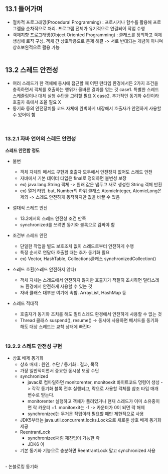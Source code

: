 ## 13.1 들어가며
- 절차적 프로그래밍(Procedural Programming) : 프로시저나 함수를 활용해 프로그램을 순차적으로 처리. 프로그램 전체가 유기적으로 연결되어 작업 수행
- 객체지향 프로그래밍(Object Oriented Programming) : 클래스를 정의하고 객체 생성해 로직 구성. 객체 간 상호작용으로 문제 해결
-> 서로 반대되는 개념이 아니며 상호보완적으로 활용 가능
<br><br>


## 13.2 스레드 안전성
- 여러 스레드가 한 객체에 동시에 접근할 때 어떤 런타임 환경에서든 2가지 조건을 충족하면서 객체를 호출하는 행위가 올바른 결과를 얻는 것
  case1. 특별한 스레드 스케줄링이나 대체 실행 수단을 고려할 필요 X
  case2. 추가적인 동기화 수단이라 호출자 측에서 조율 필요 X
- 동기화 등의 안전장치를 코드 자체에 완벽하게 내장해서 호출자가 안전하게 사용할 수 있어야 함
<br>

### 13.2.1 자바 언어의 스레드 안전성
**스레드 안전함 정도**
- 불변
  - 객체 자체의 메서드 구현과 호출자 모두에서 안전장치 없어도 스레드 안전
  - 자바에서 기본 데이터 타입은 final로 정의하면 불변성 보장
  - ex) java.lang.String 객체 -> 원래 값은 냅두고 새로 생성한 String 객체 반환
  - ex) 열거 타입. but, Number의 하위 클래스 AtomicInteger, AtomicLong은 제외 -> 스레드 안전하게 동작하지만 값을 바꿀 수 있음

- 절대적 스레드 안전
  - 13.2에서의 스레드 안전성 조건 만족
  - synchronized를 쓰려면 동기화 블록으로 감싸야 함

- 조건부 스레드 안전
  - 단일한 작업을 별도 보호조치 없이 스레드로부터 안전하게 수행
  - 특정 순서로 연달아 호출할 때는 추가 동기화 필요
  - ex) Vector, HashTable, Collections클래스 synchronizedCollection()

- 스레드 호환(스레드 안전하지 않다)
  - 객체 자체는 스레드에서 안전하지 않지만 호출자가 적절히 조치하면 멀티스레드 환경에서 안전하게 사용할 수 있는 것
  - 자바 클래스 대부분 여기에 속함. ArrayList, HashMap 등

- 스레드 적대적
  - 호출자가 동기화 조치를 해도 멀티스레드 환경에서 안전하게 사용할 수 없는 것
  - Thread 클래스 suspend(), resume() -> 동시에 사용하면 메서드를 동기화 해도 대상 스레드는 교착 상태에 빠진다
<br><br>


### 13.2.2 스레드 안전성 구현
- 상호 배제 동기화
  - 상호 배제 : 원인, 수단 / 동기화 : 결과, 목적
  - 가장 일반적이면서 중요한 동시성 보장 수단
  - synchronized
    - javac로 컴파일하면 monitorenter, monitoexit 바이트코드 명령어 생성 -> 각각 동기화 블록 전후 실행되고, 락으로 사용할 객체를 참조 타입 매개 변수로 받는다.
    - monitorenter 실행하고 객체가 풀려있거나 현재 스레드가 이미 소유중이면 락 카운터 +1. monitoexit는 -1 -> 카운터가 0이 되면 락 해제
    - synchronized는 무거운 작업이라 필요할 때만 제한적으로 사용
  - JDK5부터는 java.util.concurrent.locks.Lock으로 새로운 상호 배제 동기화 제공
  - ReentrantLock
    - synchronized처럼 재진입이 가능한 락
    - JDK6 이
  - 기본 동기화 기능으로 충분하면 ReentrantLock 말고 synchronized 사용
<br>
- 논블로킹 동기화
